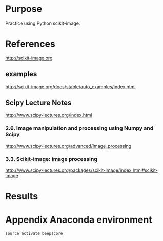 # Purpose
Practice using Python scikit-image.

# References
http://scikit-image.org
## examples
http://scikit-image.org/docs/stable/auto_examples/index.html

## Scipy Lecture Notes
http://www.scipy-lectures.org/index.html
### 2.6. Image manipulation and processing using Numpy and Scipy
http://www.scipy-lectures.org/advanced/image_processing
### 3.3. Scikit-image: image processing
http://www.scipy-lectures.org/packages/scikit-image/index.html#scikit-image

# Results

# Appendix Anaconda environment

    source activate beepscore

